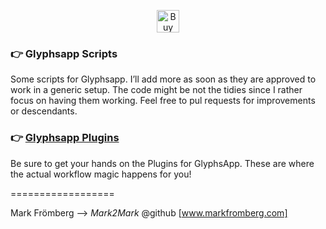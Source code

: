 <p align="center"> 
<a href='https://ko-fi.com/M4M580HG' target='_blank'><img height='36' style='border:0px;height:36px;' src='https://az743702.vo.msecnd.net/cdn/kofi1.png?v=0' border='0' alt='Buy Me a Coffee at ko-fi.com' /></a>
</p>

### :point_right: Glyphsapp Scripts

Some scripts for Glyphsapp. I’ll add more as soon as they are approved to work in a generic setup. The code might be not the tidies since I rather focus on having them working. Feel free to pul requests for improvements or descendants.

### :point_right: [Glyphsapp Plugins](https://github.com/Mark2Mark/Glyphsapp-Plugins)

Be sure to get your hands on the Plugins for GlyphsApp. These are where the actual workflow magic happens for you!

==================

Mark Frömberg -->
*Mark2Mark* @github
[www.markfromberg.com]
